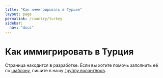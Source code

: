 ```yaml
---
title: "Как иммигрировать в Турция"
layout: page
permalink: /country/turkey
sidebar:
  nav: "docs"
---
```


# Как иммигрировать в Турция

Страница находится в разработке. Если вы хотите помочь заполнить её по [шаблону](/template), пишите в нашу [группу волонтёров](https://t.me/+FHi3FnJaoWJkMDAx).

